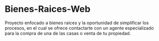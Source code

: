# Bienes-Raices-Web
Proyecto enfocado a bienes raices y la oportunidad de simplificar los procesos, en el cual se ofrece contactarte con un agente especializado para la compra de una de las casas o venta de tu propiedad.
